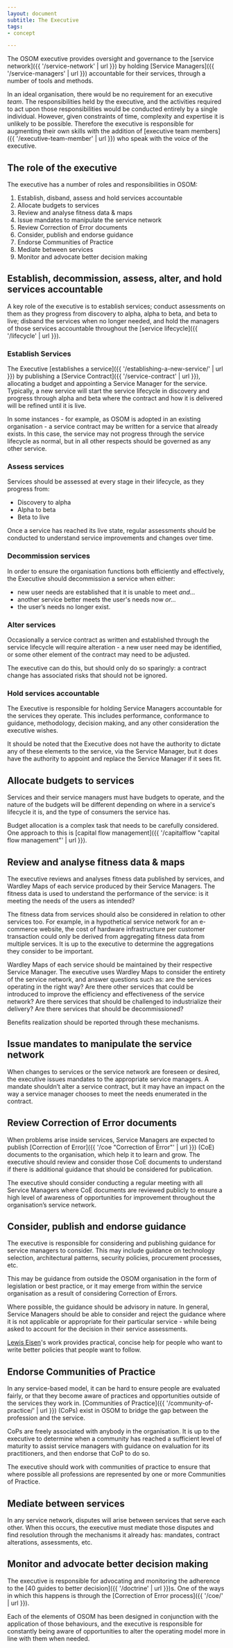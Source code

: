 ```yaml
---
layout: document
subtitle: The Executive
tags:
- concept

---
```

The OSOM executive provides oversight and governance to the [service network]({{ '/service-network' | url }}) by holding [Service Managers]({{ '/service-managers' | url }}) accountable for their services, through a number of tools and methods.

In an ideal organisation, there would be no requirement for an executive _team_. The responsibilities held by the executive, and the activities required to act upon those responsibilities would be conducted entirely by a single individual. However, given constraints of time, complexity and expertise it is unlikely to be possible. Therefore the executive is responsible for augmenting their own skills with the addition of [executive team members]({{ '/executive-team-member' | url }}) who speak with the voice of the executive.

## The role of the executive

The executive has a number of roles and responsibilities in OSOM:

1. Establish, disband, assess and hold services accountable
2. Allocate budgets to services
3. Review and analyse fitness data & maps
4. Issue mandates to manipulate the service network
5. Review Correction of Error documents
6. Consider, publish and endorse guidance
7. Endorse Communities of Practice
8. Mediate between services
9. Monitor and advocate better decision making

## Establish, decommission, assess, alter, and hold services accountable

A key role of the executive is to establish services; conduct assessments on them as they progress from discovery to alpha, alpha to beta, and beta to live; disband the services when no longer needed, and hold the managers of those services accountable throughout the [service lifecycle]({{ '/lifecycle' | url }}).

### Establish Services

The Executive [establishes a service]({{ '/establishing-a-new-service/' | url }}) by publishing a [Service Contract]({{ '/service-contract' | url }}), allocating a budget and appointing a Service Manager for the service. Typically, a new service will start the service lifecycle in discovery and progress through alpha and beta where the contract and how it is delivered will be refined until it is live.

In some instances - for example, as OSOM is adopted in an existing organisation - a service contract may be written for a service that already exists. In this case, the service may not progress through the service lifecycle as normal, but in all other respects should be governed as any other service.

### Assess services

Services should be assessed at every stage in their lifecycle, as they progress from:

* Discovery to alpha
* Alpha to beta
* Beta to live

Once a service has reached its live state, regular assessments should be conducted to understand service improvements and changes over time.

### Decommission services

In order to ensure the organisation functions both efficiently and effectively, the Executive should decommission a service when either:

* new user needs are established that it is unable to meet _and..._
* another service better meets the user's needs now _or..._
* the user’s needs no longer exist.

### Alter services

Occasionally a service contract as written and established through the service lifecycle will require alteration - a new user need may be identified, or some other element of the contract may need to be adjusted.

The executive can do this, but should only do so sparingly: a contract change has associated risks that should not be ignored.

### Hold services accountable

The Executive is responsible for holding Service Managers accountable for the services they operate. This includes performance, conformance to guidance, methodology, decision making, and any other consideration the executive wishes.

It should be noted that the Executive does not have the authority to dictate any of these elements to the service, via the Service Manager, but it does have the authority to appoint and replace the Service Manager if it sees fit.

## Allocate budgets to services

Services and their service managers must have budgets to operate, and the nature of the budgets will be different depending on where in a service's lifecycle it is, and the type of consumers the service has.

Budget allocation is a complex task that needs to be carefully considered. One approach to this is [capital flow management]({{ '/capitalflow "capital flow management"' | url }}).

## Review and analyse fitness data & maps

The executive reviews and analyses fitness data published by services, and Wardley Maps of each service produced by their Service Managers. The fitness data is used to understand the performance of the service: is it meeting the needs of the users as intended?

The fitness data from services should also be considered in relation to other services too. For example, in a hypothetical service network for an e-commerce website, the cost of hardware infrastructure per customer transaction could only be derived from aggregating fitness data from multiple services. It is up to the executive to determine the aggregations they consider to be important.

Wardley Maps of each service should be maintained by their respective Service Manager. The executive uses Wardley Maps to consider the entirety of the service network, and answer questions such as: are the services operating in the right way? Are there other services that could be introduced to improve the efficiency and effectiveness of the service network? Are there services that should be challenged to industrialize their delivery? Are there services that should be decommissioned?

Benefits realization should be reported through these mechanisms.

## Issue mandates to manipulate the service network

When changes to services or the service network are foreseen or desired, the executive issues mandates to the appropriate service managers. A mandate shouldn’t alter a service contract, but it may have an impact on the way a service manager chooses to meet the needs enumerated in the contract.

## Review Correction of Error documents

When problems arise inside services, Service Managers are expected to publish [Correction of Error]({{ '/coe "Correction of Error"' | url }}) (CoE) documents to the organisation, which help it to learn and grow. The executive should review and consider those CoE documents to understand if there is additional guidance that should be considered for publication.

The executive should consider conducting a regular meeting with all Service Managers where CoE documents are reviewed publicly to ensure a high level of awareness of opportunities for improvement throughout the organisation’s service network.

## Consider, publish and endorse guidance

The executive is responsible for considering and publishing guidance for service managers to consider. This may include guidance on technology selection, architectural patterns, security policies, procurement processes, etc.

This may be guidance from outside the OSOM organisation in the form of legislation or best practice, or it may emerge from within the service organisation as a result of considering Correction of Errors.

Where possible, the guidance should be advisory in nature. In general, Service Managers should be able to consider and reject the guidance where it is not applicable or appropriate for their particular service - while being asked to account for the decision in their service assessments.

[Lewis Eisen](https://lewiseisen.com/)'s work provides practical, concise help for people who want to write better policies that people want to follow.

## Endorse Communities of Practice

In any service-based model, it can be hard to ensure people are evaluated fairly, or that they become aware of practices and opportunities outside of the services they work in. [Communities of Practice]({{ '/community-of-practice/' | url }}) (CoPs) exist in OSOM to bridge the gap between the profession and the service.

CoPs are freely associated with anybody in the organisation. It is up to the executive to determine when a community has reached a sufficient level of maturity to assist service managers with guidance on evaluation for its practitioners, and then endorse that CoP to do so.

The executive should work with communities of practice to ensure that where possible all professions are represented by one or more Communities of Practice.

## Mediate between services

In any service network, disputes will arise between services that serve each other. When this occurs, the executive must mediate those disputes and find resolution through the mechanisms it already has: mandates, contract alterations, assessments, etc.

## Monitor and advocate better decision making

The executive is responsible for advocating and monitoring the adherence to the [40 guides to better decision]({{ '/doctrine' | url }})s. One of the ways in which this happens is through the [Correction of Error process]({{ '/coe/' | url }}).

Each of the elements of OSOM has been designed in conjunction with the application of those behaviours, and the executive is responsible for constantly being aware of opportunities to alter the operating model more in line with them when needed.